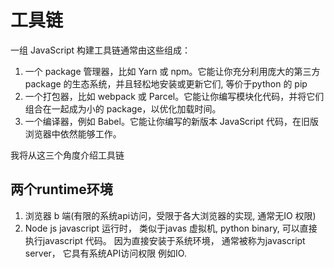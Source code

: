 # 工具链
一组 JavaScript 构建工具链通常由这些组成：
1. 一个 package 管理器，比如 Yarn 或 npm。它能让你充分利用庞大的第三方 package 的生态系统，并且轻松地安装或更新它们, 等价于python 的 pip
2. 一个打包器，比如 webpack 或 Parcel。它能让你编写模块化代码，并将它们组合在一起成为小的 package，以优化加载时间。 
3. 一个编译器，例如 Babel。它能让你编写的新版本 JavaScript 代码，在旧版浏览器中依然能够工作。 

我将从这三个角度介绍工具链

## 两个runtime环境
1. 浏览器
   b 端(有限的系统api访问，受限于各大浏览器的实现, 通常无IO 权限)
2. Node js
   javascript 运行时， 类似于javas 虚拟机, python binary, 可以直接执行javascript 代码。
   因为直接安装于系统环境， 通常被称为javascript server， 它具有系统API访问权限 例如IO.

<!-- ## SPA 前端开发流程图
<img :src="$withBase('/react_development_flow.jpg')" alt="react开发流程图"> -->









